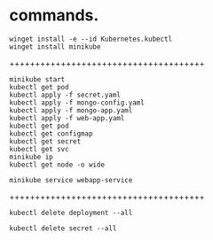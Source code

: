 # commands.

```
winget install -e --id Kubernetes.kubectl
winget install minikube

```
++++++++++++++++++++++++++++++++++++++
```
minikube start
kubectl get pod
kubectl apply -f secret.yaml
kubectl apply -f mongo-config.yaml
kubectl apply -f mongo-app.yaml
kubectl apply -f web-app.yaml
kubectl get pod
kubectl get configmap
kubectl get secret
kubectl get svc
minikube ip
kubectl get node -o wide
```

```
minikube service webapp-service
```
++++++++++++++++++++++++++++++++++++++
```
kubectl delete deployment --all
```
```
kubectl delete secret --all
```
